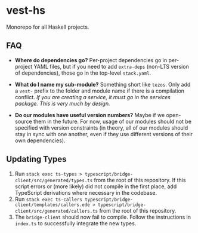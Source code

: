 # vest-hs

Monorepo for all Haskell projects.

## FAQ
- **Where do dependencies go?** Per-project dependencies go in per-project YAML files, but if you
need to add `extra-deps` (non-LTS version of dependencies), those go in the top-level `stack.yaml`.

- **What do I name my sub-module?** Something short like `tezos`. Only add a `vest-` prefix to the
folder and module name if there is a compilation conflict. _If you are creating a service, it must
go in the services package. This is very much by design._

- **Do our modules have useful version numbers?** Maybe if we open-source them in the future. For
now, usage of our modules should not be specified with version constraints (in theory, all of our
modules should stay in sync with one another, even if they use different versions of their own
dependencies).

## Updating Types
1. Run `stack exec ts-types > typescript/bridge-client/src/generated/types.ts` from the root of this
   repository. If this script errors or (more likely) did not compile in the first place, add
   TypeScript derivations where necessary in the codebase.
2. Run `stack exec ts-callers typescript/bridge-client/templates/callers.ede > typescript/bridge-client/src/generated/callers.ts`
   from the root of this repository.
3. The `bridge-client` should now fail to compile. Follow the instructions in `index.ts` to
   successfully integrate the new types.
